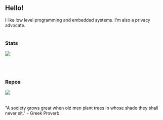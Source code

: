 ## Hello!

I like low level programming and embedded systems. I'm also a privacy advocate.
<br>
<br>
### Stats
<a href="https://github.com/luminite0?tab=repositories">
  <img align="center" src="https://github-readme-stats.vercel.app/api/top-langs/?username=luminite0&theme=blueberry&layout=compact&langs_count=8&card_width=400&hide_border=true">
</a>
<br>
<br>
<br>
<br>

### Repos
<a href="https://github.com/luminite0/cc1101">
  <img align="center" src="https://github-readme-stats.vercel.app/api/pin/?username=luminite0&repo=cc1101&theme=blueberry&hide_border=true">
</a>
<br>
<br>
<br>
"A society grows great when old men plant trees in whose shade they shall never sit." - Greek Proverb

